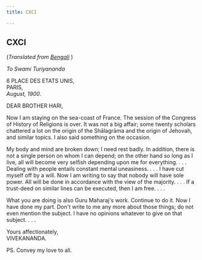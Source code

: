 ```yaml
---
title: CXCI

---
```





  

  


## CXCI

(*Translated from [Bengali](b8504e8191.pdf)* )

*To Swami Turiyananda*

6 PLACE DES ETATS UNIS,  
PARIS,  
*August, 1900*.

DEAR BROTHER HARI,

Now I am staying on the sea-coast of France. The session of the Congress
of History of Religions is over. It was not a big affair; some twenty
scholars chattered a lot on the origin of the Shālagrāma and the origin
of Jehovah, and similar topics. I also said something on the occasion.

My body and mind are broken down; I need rest badly. In addition, there
is not a single person on whom I can depend; on the other hand so long
as I live, all will become very selfish depending upon me for
everything. . . . Dealing with people entails constant mental
uneasiness. . . . I have cut myself off by a will. Now I am writing to
say that nobody will have sole power. All will be done in accordance
with the view of the majority. . . . If a trust-deed on similar lines
can be executed, then I am free. . . .

What you are doing is also Guru Maharaj's work. Continue to do it. Now I
have done my part. Don't write to me any more about those things; do not
even mention the subject. I have no opinions whatever to give on that
subject. . . .

Yours affectionately,  
VIVEKANANDA.

PS. Convey my love to all.


